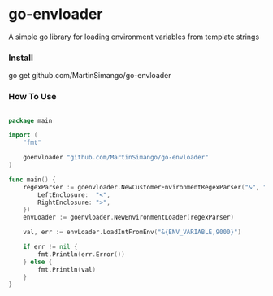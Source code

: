 # go-envloader
A simple go library for loading environment variables from template strings

### Install

go get github.com/MartinSimango/go-envloader


### How To Use

``` go

package main

import (
	"fmt"

	goenvloader "github.com/MartinSimango/go-envloader"
)

func main() {
	regexParser := goenvloader.NewCustomerEnvironmentRegexParser("&", ":", &goenvloader.EnclosedType{
		LeftEnclosure:  "<",
		RightEnclosure: ">",
	})
	envLoader := goenvloader.NewEnvironmentLoader(regexParser)

	val, err := envLoader.LoadIntFromEnv("&{ENV_VARIABLE,9000}")

	if err != nil {
		fmt.Println(err.Error())
	} else {
		fmt.Println(val)
	}
}

```